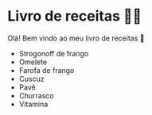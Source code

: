 # Livro de receitas  :man_cook:



Olá! Bem vindo ao meu livro de receitas :wave:

- Strogonoff de frango
- Omelete
- Farofa de frango
- Cuscuz
- Pavê
- Churrasco
- Vitamina
